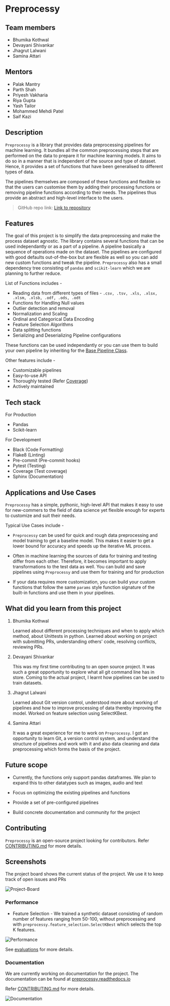 # Preprocessy

## Team members
* Bhumika Kothwal
* Devayani Shivankar
* Jhagrut Lalwani
* Samina Attari 

## Mentors
* Palak Mantry
* Parth Shah
* Priyesh Vakharia
* Riya Gupta
* Yash Tailor
* Mohammed Mehdi Patel
* Saif Kazi

## Description

`Preprocessy` is a library that provides data preprocessing pipelines for machine learning. It bundles all the common preprocessing steps that are performed on the data to prepare it for machine learning models. It aims to do so in a manner that is independent of the source and type of dataset. Hence, it provides a set of functions that have been generalised to different types of data.

The pipelines themselves are composed of these functions and flexible so that the users can customise them by adding their processing functions or removing pipeline functions according to their needs. The pipelines thus provide an abstract and high-level interface to the users.

> GitHub repo link: [Link to repository](https://github.com/preprocessy/preprocessy.git)

## Features

The goal of this project is to simplify the data preprocessing and make the process dataset agnostic. The library contains several functions that can be used independantly or as a part of a pipeline. A pipeline basically a sequence of operations made on the dataset. The pipelines are configured with good defaults out-of-the-box but are flexible as well so  you can add new custom functions and tweak the pipeline. `Preprocessy` also has a small dependency tree consisting of `pandas` and `scikit-learn` which we are planning to further reduce.

List of Functions includes - 

- Reading data from different types of files - `.csv, .tsv, .xls, .xlsx, .xlsm, .xlsb, .odf, .ods, .odt`
- Functions for Handling Null values
- Outlier detection and removal
- Normalization and Scaling
- Ordinal and Categorical Data Encoding
- Feature Selection Algorithms
- Data splitting functions
- Serializing and Deserializing Pipeline configurations

These functions can be used independantly or you can use them to build your own pipeline by inheriting for the [Base Pipeline Class](https://github.com/preprocessy/preprocessy/blob/master/preprocessy/pipelines/_base.py).

Other features include -

- Customizable pipelines
- Easy-to-use API
- Thoroughly tested (Refer [Coverage](https://github.com/preprocessy/preprocessy/blob/master/CONTRIBUTING.md#running-test-coverage))
- Actively maintained

## Tech stack

For Production
- Pandas
- Scikit-learn

For Development
- Black (Code Formatting)
- Flake8 (Linting)
- Pre-commit (Pre-commit hooks)
- Pytest (Testing)
- Coverage (Test coverage)
- Sphinx (Documentation)

## Applications and Use Cases

`Preprocessy` has a simple, pythonic, high-level API that makes it easy to use for new-commers to the field of data science yet flexible enough for experts to customize and suit their needs. 

Typical Use Cases include -

- `Preprocessy` can be used for quick and rough data preprocessing and model training to get a baseline model. This makes it easier to get a lower bound for accuracy and speeds up the iterative ML process.

- Often in machine learning the sources of data for training and testing differ from each other. Therefore, it becomes important to apply transformations to the test data as well. You can build and save pipelines using `Preprocessy` and use them for training and for production

- If your data requires more customization, you can build your custom functions that follow the same `params` style function signature of the built-in functions and use them in your pipelines.

## What did you learn from this project

1. Bhumika Kothwal
   
    Learned about different processing techniques and when to apply which method, about Unittests in python. Learned about working on project with submitting PRs, understanding others' code, resolving conflicts, reviewing PRs. 

2. Devayani Shivankar

    This was my first time contributing to an open source project. It was such a great opportunity to explore what all git command line  has in store. Coming to the actual project, I learnt how pipelines can be used to train datasets.

3. Jhagrut Lalwani
       
    Learned about Git version control, understood more about working of pipelines and how to improve processing of data thereby improving the model. Worked on feature selection using SelectKBest.  

4. Samina Attari

    It was a great experience for me to work on `Preprocessy`. I got an opportunity to learn Git, a version control system, and understand the structure of pipelines and work with it and also data cleaning and data preprocessing which forms the basis of the project.


## Future scope

- Currently, the functions only support pandas dataframes. We plan to expand this to other datatypes such as images, audio and text

- Focus on optimizing the existing pipelines and functions

- Provide a set of pre-configured pipelines

- Build concrete documentation and community for the project

## Contributing

`Preprocessy` is an open-source project looking for contributors. Refer [CONTRIBUTING.md](https://github.com/preprocessy/preprocessy/blob/master/CONTRIBUTING.md) for more details.


## Screenshots

The project board shows the current status of the project. We use it to keep track of open issues and PRs

![Project-Board](https://drive.google.com/uc?export=view&id=1I0lbdyQxCv8HKwHg6PBRYN0x31_H32Kb) 

### Performance

- Feature Selection - We trained a synthetic dataset consisting of random number of features ranging from 50-100, without preprocessing and with `preprocessy.feature_selection.SelectKBest` which selects the top K features.

![Performance](https://drive.google.com/uc?export=view&id=1NyO_fHyZ3JJGdRdVg9sb2Qr9Qd_5ygfH)

See [evaluations](https://github.com/preprocessy/preprocessy/tree/master/evaluations) for more details.

### Documentation

We are currently working on documentation for the project. The documentation can be found at [preprocessy.readthedocs.io](https://preprocessy.readthedocs.io/en/latest/)

Refer [CONTRIBUTING.md](https://github.com/preprocessy/preprocessy/blob/master/CONTRIBUTING.md) for more details.

![Documentation](https://drive.google.com/uc?export=view&id=1q33T_JfNmFNjNEyxjKsvVgDLtEUuq7o1)